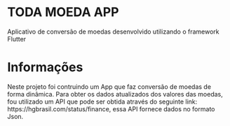  # TODA MOEDA APP

<p> Aplicativo de conversão de moedas desenvolvido utilizando o framework Flutter</p>

<h1> Informações </h1>


<p> Neste projeto foi contruindo um App que faz conversão de moedas de forma dinâmica. Para obter os dados atualizados dos valores das moedas, fou utilizado um API que pode ser obtida através do seguinte link: <a href= ' https://hgbrasil.com/status/finance' ></a> https://hgbrasil.com/status/finance, essa API fornece dados no formato Json. </p>
 
